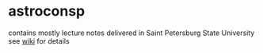 # astroconsp
contains mostly lecture notes delivered in Saint Petersburg State University
see [wiki](https://github.com/tis-p30/astroconsp/wiki) for details
